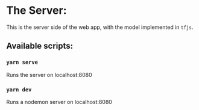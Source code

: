 # The Server: 
This is the server side of the web app, with the model implemented in `tfjs`. 

## Available scripts: 
### `yarn serve`
Runs the server on localhost:8080
### `yarn dev`
Runs a nodemon server on localhost:8080